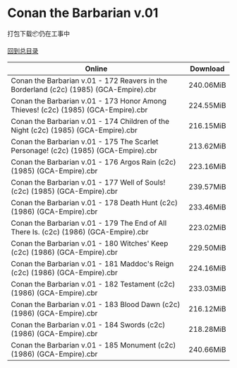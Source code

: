 # Conan the Barbarian v.01

打包下载📦仍在工事中

[回到总目录](/Catalogs.md)







Online | Download
--- | ---
Conan the Barbarian v.01 - 172 Reavers in the Borderland (c2c) (1985) (GCA-Empire).cbr | 240.06MiB
Conan the Barbarian v.01 - 173 Honor Among Thieves! (c2c) (1985) (GCA-Empire).cbr | 224.55MiB
Conan the Barbarian v.01 - 174 Children of the Night (c2c) (1985) (GCA-Empire).cbr | 216.15MiB
Conan the Barbarian v.01 - 175 The Scarlet Personage! (c2c) (1985) (GCA-Empire).cbr | 213.62MiB
Conan the Barbarian v.01 - 176 Argos Rain (c2c) (1985) (GCA-Empire).cbr | 223.16MiB
Conan the Barbarian v.01 - 177 Well of Souls! (c2c) (1985) (GCA-Empire).cbr | 239.57MiB
Conan the Barbarian v.01 - 178 Death Hunt (c2c) (1986) (GCA-Empire).cbr | 233.46MiB
Conan the Barbarian v.01 - 179 The End of All There Is. (c2c) (1986) (GCA-Empire).cbr | 223.02MiB
Conan the Barbarian v.01 - 180 Witches' Keep (c2c) (1986) (GCA-Empire).cbr | 229.50MiB
Conan the Barbarian v.01 - 181 Maddoc's Reign (c2c) (1986) (GCA-Empire).cbr | 224.16MiB
Conan the Barbarian v.01 - 182 Testament (c2c) (1986) (GCA-Empire).cbr | 233.03MiB
Conan the Barbarian v.01 - 183 Blood Dawn (c2c) (1986) (GCA-Empire).cbr | 216.12MiB
Conan the Barbarian v.01 - 184 Swords (c2c) (1986) (GCA-Empire).cbr | 218.28MiB
Conan the Barbarian v.01 - 185 Monument (c2c) (1986) (GCA-Empire).cbr | 240.66MiB
